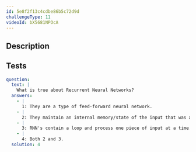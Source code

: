 ```yaml
---
id: 5e8f2f13c4cdbe86b5c72d9d
challengeType: 11
videoId: bX5681NPOcA
---
```


## Description

<section id='description'>
</section>

## Tests

<section id='tests'>

```yml
question:
  text: |
    What is true about Recurrent Neural Networks?
  answers:
    - |
      1: They are a type of feed-forward neural network.
    - |
      2: They maintain an internal memory/state of the input that was already processed.
    - |
      3: RNN's contain a loop and process one piece of input at a time.
    - |
      4: Both 2 and 3.
  solution: 4
```

</section>
